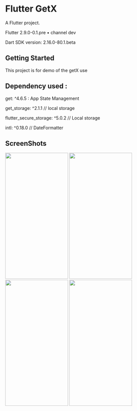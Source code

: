 
# Flutter GetX 

A Flutter project.

Flutter 2.9.0-0.1.pre • channel dev

Dart SDK version: 2.16.0-80.1.beta 

## Getting Started

This project is for demo of the getX use
## Dependency used :
  get: ^4.6.5 : App State Management

  get_storage: ^2.1.1 // local storage

  flutter_secure_storage: ^5.0.2 // Local storage

  intl: ^0.18.0  // DateFormatter

## ScreenShots

<img src="https://github.com/ketan7055/flutter_getx/assets/33648294/cf16da79-3541-479f-9184-a56625baf867.png" width="200" height="400" />  

<img src="https://github.com/ketan7055/flutter_getx/assets/33648294/4a51b853-b8af-4c05-add2-f73d6fb8f8a0.png" width="200" height="400" />  


<img src="https://github.com/ketan7055/flutter_getx/assets/33648294/04811537-ee13-40aa-b30f-fc9b15e1b9bb.png" width="200" height="400" />  


<img src="https://github.com/ketan7055/flutter_getx/assets/33648294/4d9eb79b-8bbe-45f7-b436-de63f7c5cc72.png" width="200" height="400" />  




